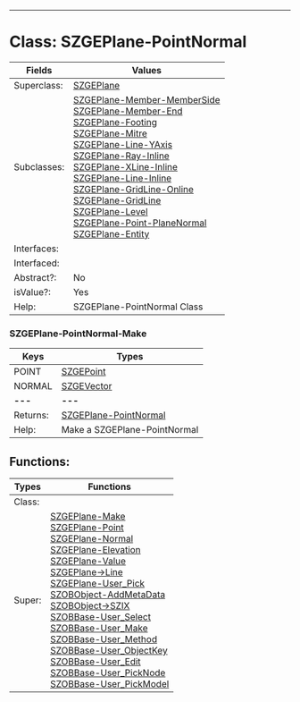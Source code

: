 ---------

# Class:	SZGEPlane-PointNormal

| Fields | Values |
| --------- | --------- |
| Superclass: | [SZGEPlane](SZGEPlane.html) |
| Subclasses: | [SZGEPlane-Member-MemberSide](SZGEPlane-Member-MemberSide.html) <br> [SZGEPlane-Member-End](SZGEPlane-Member-End.html) <br> [SZGEPlane-Footing](SZGEPlane-Footing.html) <br> [SZGEPlane-Mitre](SZGEPlane-Mitre.html) <br> [SZGEPlane-Line-YAxis](SZGEPlane-Line-YAxis.html) <br> [SZGEPlane-Ray-Inline](SZGEPlane-Ray-Inline.html) <br> [SZGEPlane-XLine-Inline](SZGEPlane-XLine-Inline.html) <br> [SZGEPlane-Line-Inline](SZGEPlane-Line-Inline.html) <br> [SZGEPlane-GridLine-Online](SZGEPlane-GridLine-Online.html) <br> [SZGEPlane-GridLine](SZGEPlane-GridLine.html) <br> [SZGEPlane-Level](SZGEPlane-Level.html) <br> [SZGEPlane-Point-PlaneNormal](SZGEPlane-Point-PlaneNormal.html) <br> [SZGEPlane-Entity](SZGEPlane-Entity.html) |
| Interfaces: |  |
| Interfaced: |  |
| Abstract?: | No |
| isValue?: | Yes |
| Help: | SZGEPlane-PointNormal Class |

### SZGEPlane-PointNormal-Make

| Keys | Types |
| --------- | --------- |
| POINT | [SZGEPoint](SZGEPoint.html) |
| NORMAL | [SZGEVector](SZGEVector.html) |
| **---** | **---** |
| Returns: | [SZGEPlane-PointNormal](SZGEPlane-PointNormal.html) |
| Help: | Make a SZGEPlane-PointNormal |


## Functions:

| Types | Functions |
| --------- | --------- |
| Class: |  |
| Super: | [SZGEPlane-Make](SZGEPlane.html) <br> [SZGEPlane-Point](SZGEPlane.html) <br> [SZGEPlane-Normal](SZGEPlane.html) <br> [SZGEPlane-Elevation](SZGEPlane.html) <br> [SZGEPlane-Value](SZGEPlane.html) <br> [SZGEPlane->Line](SZGEPlane.html) <br> [SZGEPlane-User_Pick](SZGEPlane.html) <br> [SZOBObject-AddMetaData](SZOBObject.html) <br> [SZOBObject->SZIX](SZOBObject.html) <br> [SZOBBase-User_Select](SZOBBase.html) <br> [SZOBBase-User_Make](SZOBBase.html) <br> [SZOBBase-User_Method](SZOBBase.html) <br> [SZOBBase-User_ObjectKey](SZOBBase.html) <br> [SZOBBase-User_Edit](SZOBBase.html) <br> [SZOBBase-User_PickNode](SZOBBase.html) <br> [SZOBBase-User_PickModel](SZOBBase.html) |


